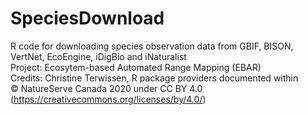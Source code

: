 # SpeciesDownload
R code for downloading species observation data from GBIF, BISON, VertNet, EcoEngine, iDigBio and iNaturalist<br>
Project: Ecosytem-based Automated Range Mapping (EBAR)<br>
Credits: Christine Terwissen, R package providers documented within<br>
© NatureServe Canada 2020 under CC BY 4.0 (https://creativecommons.org/licenses/by/4.0/)

